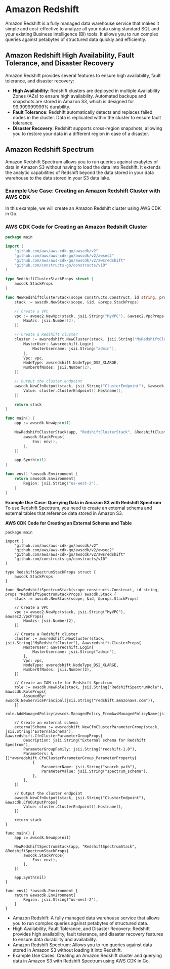 # Amazon Redshift

Amazon Redshift is a fully managed data warehouse service that makes it simple and cost-effective to analyze all your data using standard SQL and your existing Business Intelligence (BI) tools. It allows you to run complex queries against petabytes of structured data quickly and efficiently.

## Amazon Redshift High Availability, Fault Tolerance, and Disaster Recovery

Amazon Redshift provides several features to ensure high availability, fault tolerance, and disaster recovery:

- **High Availability**: Redshift clusters are deployed in multiple Availability Zones (AZs) to ensure high availability. Automated backups and snapshots are stored in Amazon S3, which is designed for 99.999999999% durability.
- **Fault Tolerance**: Redshift automatically detects and replaces failed nodes in the cluster. Data is replicated within the cluster to ensure fault tolerance.
- **Disaster Recovery**: Redshift supports cross-region snapshots, allowing you to restore your data in a different region in case of a disaster.

## Amazon Redshift Spectrum

Amazon Redshift Spectrum allows you to run queries against exabytes of data in Amazon S3 without having to load the data into Redshift. It extends the analytic capabilities of Redshift beyond the data stored in your data warehouse to the data stored in your S3 data lake.

### Example Use Case: Creating an Amazon Redshift Cluster with AWS CDK

In this example, we will create an Amazon Redshift cluster using AWS CDK in Go.

### AWS CDK Code for Creating an Amazon Redshift Cluster

```go
package main

import (
    "github.com/aws/aws-cdk-go/awscdk/v2"
    "github.com/aws/aws-cdk-go/awscdk/v2/awsec2"
    "github.com/aws/aws-cdk-go/awscdk/v2/awsredshift"
    "github.com/constructs-go/constructs/v10"
)

type RedshiftClusterStackProps struct {
    awscdk.StackProps
}

func NewRedshiftClusterStack(scope constructs.Construct, id string, props *RedshiftClusterStackProps) awscdk.Stack {
    stack := awscdk.NewStack(scope, &id, &props.StackProps)

    // Create a VPC
    vpc := awsec2.NewVpc(stack, jsii.String("MyVPC"), &awsec2.VpcProps{
        MaxAzs: jsii.Number(2),
    })

    // Create a Redshift cluster
    cluster := awsredshift.NewCluster(stack, jsii.String("MyRedshiftCluster"), &awsredshift.ClusterProps{
        MasterUser: &awsredshift.Login{
            MasterUsername: jsii.String("admin"),
        },
        Vpc: vpc,
        NodeType: awsredshift.NodeType_DS2_XLARGE,
        NumberOfNodes: jsii.Number(2),
    })

    // Output the cluster endpoint
    awscdk.NewCfnOutput(stack, jsii.String("ClusterEndpoint"), &awscdk.CfnOutputProps{
        Value: cluster.ClusterEndpoint().Hostname(),
    })

    return stack
}

func main() {
    app := awscdk.NewApp(nil)

    NewRedshiftClusterStack(app, "RedshiftClusterStack", &RedshiftClusterStackProps{
        awscdk.StackProps{
            Env: env(),
        },
    })

    app.Synth(nil)
}

func env() *awscdk.Environment {
    return &awscdk.Environment{
        Region: jsii.String("us-west-2"),
    }
}

```
**Example Use Case: Querying Data in Amazon S3 with Redshift Spectrum**
To use Redshift Spectrum, you need to create an external schema and external tables that reference data stored in Amazon S3.

**AWS CDK Code for Creating an External Schema and Table**

```
package main

import (
    "github.com/aws/aws-cdk-go/awscdk/v2"
    "github.com/aws/aws-cdk-go/awscdk/v2/awsec2"
    "github.com/aws/aws-cdk-go/awscdk/v2/awsredshift"
    "github.com/constructs-go/constructs/v10"
)

type RedshiftSpectrumStackProps struct {
    awscdk.StackProps
}

func NewRedshiftSpectrumStack(scope constructs.Construct, id string, props *RedshiftSpectrumStackProps) awscdk.Stack {
    stack := awscdk.NewStack(scope, &id, &props.StackProps)

    // Create a VPC
    vpc := awsec2.NewVpc(stack, jsii.String("MyVPC"), &awsec2.VpcProps{
        MaxAzs: jsii.Number(2),
    })

    // Create a Redshift cluster
    cluster := awsredshift.NewCluster(stack, jsii.String("MyRedshiftCluster"), &awsredshift.ClusterProps{
        MasterUser: &awsredshift.Login{
            MasterUsername: jsii.String("admin"),
        },
        Vpc: vpc,
        NodeType: awsredshift.NodeType_DS2_XLARGE,
        NumberOfNodes: jsii.Number(2),
    })

    // Create an IAM role for Redshift Spectrum
    role := awscdk.NewRole(stack, jsii.String("RedshiftSpectrumRole"), &awscdk.RoleProps{
        AssumedBy: awscdk.NewServicePrincipal(jsii.String("redshift.amazonaws.com")),
    })
    role.AddManagedPolicy(awscdk.ManagedPolicy_FromAwsManagedPolicyName(jsii.String("AmazonS3ReadOnlyAccess")))

    // Create an external schema
    externalSchema := awsredshift.NewCfnClusterParameterGroup(stack, jsii.String("ExternalSchema"), &awsredshift.CfnClusterParameterGroupProps{
        Description: jsii.String("External schema for Redshift Spectrum"),
        ParameterGroupFamily: jsii.String("redshift-1.0"),
        Parameters: &[]*awsredshift.CfnClusterParameterGroup_ParameterProperty{
            {
                ParameterName: jsii.String("search_path"),
                ParameterValue: jsii.String("spectrum_schema"),
            },
        },
    })

    // Output the cluster endpoint
    awscdk.NewCfnOutput(stack, jsii.String("ClusterEndpoint"), &awscdk.CfnOutputProps{
        Value: cluster.ClusterEndpoint().Hostname(),
    })

    return stack
}

func main() {
    app := awscdk.NewApp(nil)

    NewRedshiftSpectrumStack(app, "RedshiftSpectrumStack", &RedshiftSpectrumStackProps{
        awscdk.StackProps{
            Env: env(),
        },
    })

    app.Synth(nil)
}

func env() *awscdk.Environment {
    return &awscdk.Environment{
        Region: jsii.String("us-west-2"),
    }
}

```

- Amazon Redshift: A fully managed data warehouse service that allows you to run complex queries against petabytes of structured data.
- High Availability, Fault Tolerance, and Disaster Recovery: Redshift provides high availability, fault tolerance, and disaster recovery features to ensure data durability and availability.
- Amazon Redshift Spectrum: Allows you to run queries against data stored in Amazon S3 without loading it into Redshift.
- Example Use Cases: Creating an Amazon Redshift cluster and querying data in Amazon S3 with Redshift Spectrum using AWS CDK in Go.
